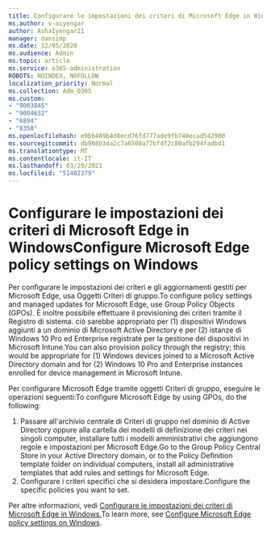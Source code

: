 ```yaml
---
title: Configurare le impostazioni dei criteri di Microsoft Edge in Windows
ms.author: v-aiyengar
author: AshaIyengar21
manager: dansimp
ms.date: 12/05/2020
ms.audience: Admin
ms.topic: article
ms.service: o365-administration
ROBOTS: NOINDEX, NOFOLLOW
localization_priority: Normal
ms.collection: Adm_O365
ms.custom:
- "9003845"
- "9004632"
- "6894"
- "8358"
ms.openlocfilehash: e9bb489b4d8ecd76fd777ade9fb740ecad542900
ms.sourcegitcommit: db908b3da2c7a6508a77bf4f2c80afb294fadbd1
ms.translationtype: MT
ms.contentlocale: it-IT
ms.lasthandoff: 03/29/2021
ms.locfileid: "51402379"
---
```

# <a name="configure-microsoft-edge-policy-settings-on-windows"></a><span data-ttu-id="07a6f-102">Configurare le impostazioni dei criteri di Microsoft Edge in Windows</span><span class="sxs-lookup"><span data-stu-id="07a6f-102">Configure Microsoft Edge policy settings on Windows</span></span>

<span data-ttu-id="07a6f-103">Per configurare le impostazioni dei criteri e gli aggiornamenti gestiti per Microsoft Edge, usa Oggetti Criteri di gruppo.</span><span class="sxs-lookup"><span data-stu-id="07a6f-103">To configure policy settings and managed updates for Microsoft Edge, use Group Policy Objects (GPOs).</span></span> <span data-ttu-id="07a6f-104">È inoltre possibile effettuare il provisioning dei criteri tramite il Registro di sistema. ciò sarebbe appropriato per (1) dispositivi Windows aggiunti a un dominio di Microsoft Active Directory e per (2) istanze di Windows 10 Pro ed Enterprise registrate per la gestione dei dispositivi in Microsoft Intune.</span><span class="sxs-lookup"><span data-stu-id="07a6f-104">You can also provision policy through the registry; this would be appropriate for (1) Windows devices joined to a Microsoft Active Directory domain and for (2) Windows 10 Pro and Enterprise instances enrolled for device management in Microsoft Intune.</span></span>

<span data-ttu-id="07a6f-105">Per configurare Microsoft Edge tramite oggetti Criteri di gruppo, eseguire le operazioni seguenti:</span><span class="sxs-lookup"><span data-stu-id="07a6f-105">To configure Microsoft Edge by using GPOs, do the following:</span></span>

1. <span data-ttu-id="07a6f-106">Passare all'archivio centrale di Criteri di gruppo nel dominio di Active Directory oppure alla cartella dei modelli di definizione dei criteri nei singoli computer, installare tutti i modelli amministrativi che aggiungono regole e impostazioni per Microsoft Edge.</span><span class="sxs-lookup"><span data-stu-id="07a6f-106">Go to the Group Policy Central Store in your Active Directory domain, or to the Policy Definition template folder on individual computers, install all administrative templates that add rules and settings for Microsoft Edge.</span></span>
2. <span data-ttu-id="07a6f-107">Configurare i criteri specifici che si desidera impostare.</span><span class="sxs-lookup"><span data-stu-id="07a6f-107">Configure the specific policies you want to set.</span></span>

<span data-ttu-id="07a6f-108">Per altre informazioni, vedi [Configurare le impostazioni dei criteri di Microsoft Edge in Windows.](https://go.microsoft.com/fwlink/?linkid=2135024)</span><span class="sxs-lookup"><span data-stu-id="07a6f-108">To learn more, see [Configure Microsoft Edge policy settings on Windows](https://go.microsoft.com/fwlink/?linkid=2135024).</span></span>

